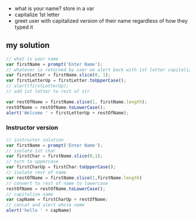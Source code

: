 * what is your name? store in a var
* capitalize 1st letter
* greet user with capitalized version of their name regardless of how they typed it


## my solution

```js
// what is your name
var firstName = prompt('Enter Name');
// whatever is returned by user we alert back with 1st letter capitalized
var firstLetter = firstName.slice(0, 1);
var firstLetterUp = firstLetter.toUpperCase();
// alert(firstLetterUp);
// add 1st letter to rest of str

var restOfName = firstName.slice(1, firstName.length);
restOfName = restOfName.toLowerCase();
alert('Welcome ' + firstLetterUp + restOfName);
```

### Instructor version

```js
// instructor solution
var firstName = prompt('Enter Name');
// isolate 1st char
var firstChar = firstName.slice(0,1);
// turn to uppercase
var firstCharUp = firstChar.toUpperCase();
// isolate rest of name
var restOfName = firstName.slice(1,firstName.length)
// convert to rest of name to lowercase
restOfName = restOfName.toLowerCase();
// capitalize name
var capName = firstCharUp + restOfName;
// concat and alert whole name
alert('hello ' + capName)
```